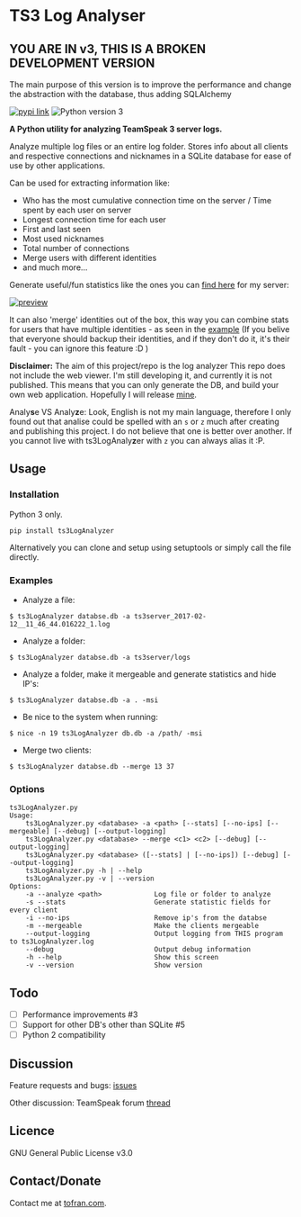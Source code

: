 # TS3 Log Analyser

## YOU ARE IN v3, THIS IS A BROKEN DEVELOPMENT VERSION

The main purpose of this version is to improve the performance and change the abstraction with the database, thus adding SQLAlchemy

[![pypi link](https://img.shields.io/pypi/v/ts3LogAnalyzer.svg)][pypi]
![Python version 3](https://img.shields.io/badge/Python-3-blue.svg)

**A Python utility for analyzing TeamSpeak 3 server logs.**

Analyze multiple log files or an entire log folder.
Stores info about all clients and respective connections and nicknames in a SQLite database for ease of use by other applications.

Can be used for extracting information like:
 - Who has the most cumulative connection time on the server / Time spent by each user on server
 - Longest connection time for each user
 - First and last seen
 - Most used nicknames
 - Total number of connections
 - Merge users with different identities
 - and much more...

Generate useful/fun statistics like the ones you can [find here][ToFran's server statistics] for my server:

[![preview](https://i.gyazo.com/c6c4689ed2f69cf98cf295619b0235f2.png)][ToFran's server statistics]


It can also 'merge' identities out of the box, this way you can combine stats for users that have multiple identities - as seen in the [example][ToFran's server statistics] (If you belive that everyone should backup their identities, and if they don't do it, it's their fault - you can ignore this feature :D )

**Disclaimer:** The aim of this project/repo is the log analyzer This repo does not include the web viewer. I'm still developing it, and currently it is not published. This means that you can only generate the DB, and build your own web application. Hopefully I will release [mine](https://github.com/tofran/ts3LogAnalyzer-viwer).

Analy**s**e VS Analy**z**e: Look, English is not my main language, therefore I only found out that anali*s*e could be spelled with an `s` or `z` much after creating and publishing this project. I do not believe that one is better over another. If you cannot live with ts3LogAnaly**z**er with `z` you can always alias it :P.

## Usage

### Installation

Python 3 only.

`pip install ts3LogAnalyzer`

Alternatively you can clone and setup using setuptools or simply call the file directly.

### Examples

  * Analyze a file:

  `$ ts3LogAnalyzer databse.db -a ts3server_2017-02-12__11_46_44.016222_1.log`

  * Analyze a folder:

  `$ ts3LogAnalyzer databse.db -a ts3server/logs`

  * Analyze a folder, make it mergeable and generate statistics and hide IP's:

  `$ ts3LogAnalyzer databse.db -a . -msi`

  * Be nice to the system when running:

  `$ nice -n 19 ts3LogAnalyzer db.db -a /path/ -msi`

  * Merge two clients:

  `$ ts3LogAnalyzer databse.db --merge 13 37`


### Options
```
ts3LogAnalyzer.py
Usage:
    ts3LogAnalyzer.py <database> -a <path> [--stats] [--no-ips] [--mergeable] [--debug] [--output-logging]
    ts3LogAnalyzer.py <database> --merge <c1> <c2> [--debug] [--output-logging]
    ts3LogAnalyzer.py <database> ([--stats] | [--no-ips]) [--debug] [--output-logging]
    ts3LogAnalyzer.py -h | --help
    ts3LogAnalyzer.py -v | --version
Options:
    -a --analyze <path>             Log file or folder to analyze
    -s --stats                      Generate statistic fields for every client
    -i --no-ips                     Remove ip's from the databse
    -m --mergeable                  Make the clients mergeable
    --output-logging                Output logging from THIS program to ts3LogAnalyzer.log
    --debug                         Output debug information
    -h --help                       Show this screen
    -v --version                    Show version
```

## Todo

 - [ ] Performance improvements #3
 - [ ] Support for other DB's other than SQLite #5
 - [ ] Python 2 compatibility

## Discussion

Feature requests and bugs: [issues]

Other discussion: TeamSpeak forum [thread]

## Licence
GNU General Public License v3.0

## Contact/Donate
Contact me at [tofran.com](https://tofran.com).

[ToFran's server statistics]: http://tofran.com/ts/stats/
[thread]: http://forum.teamspeak.com/showthread.php/112796-RELEASE-TS3logAnalyser-Analyse-your-teamspeak-server-logs
[pypi]: https://pypi.python.org/pypi/ts3LogAnalyzer
[issues]: https://github.com/tofran/ts3LogAnalyzer/issues
[v1_java]: (https://github.com/ToFran/TS3LogAnalyzer/tree/v1_java)
